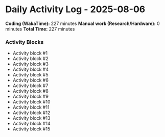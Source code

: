 # Daily Activity Log - 2025-08-06

**Coding (WakaTime):** 227 minutes
**Manual work (Research/Hardware):** 0 minutes
**Total Time:** 227 minutes

### Activity Blocks
- Activity block #1
- Activity block #2
- Activity block #3
- Activity block #4
- Activity block #5
- Activity block #6
- Activity block #7
- Activity block #8
- Activity block #9
- Activity block #10
- Activity block #11
- Activity block #12
- Activity block #13
- Activity block #14
- Activity block #15
